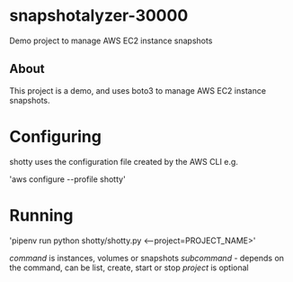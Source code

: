 # snapshotalyzer-30000
Demo project to manage AWS EC2 instance snapshots

## About

This project is a demo, and uses boto3 to manage AWS EC2 instance snapshots.

# Configuring

shotty uses the configuration file created by the AWS CLI e.g.

'aws configure --profile shotty'

# Running

'pipenv run python shotty/shotty.py <command> <--project=PROJECT_NAME>'

*command* is instances, volumes or snapshots
*subcommand* - depends on the command, can be list, create, start or stop
*project* is optional
